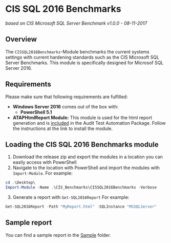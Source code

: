# CIS SQL 2016 Benchmarks

_based on CIS Microsoft SQL Server Benchmark v1.0.0 - 08-11-2017_

## Overview

The `CISSQL2016Benchmarks`-Module benchmarks the current systems settings with current hardening standards such as the CIS Microsoft SQL Server Benchmarks. This module is specifically designed for Microsof SQL Server 2016.

## Requirements

Please make sure that following requirements are fulfilled:

* **Windows Server 2016** comes out of the box with:
    * **PowerShell 5.1**
* **ATAPHtmlReport Module:** This module is used for the html report generation and is [included](../ATAPHtmlReport) in the Audit Test Automation Package. Follow the instructions at the link to install the module.

## Loading the CIS SQL 2016 Benchmarks module

1. Download the release zip and export the modules in a location you can easily access with PowerShell
2. Navigate to the location with PowerShell and import the modules with `Import-Module`. For example:
```Powershell
cd .\Desktop\
Import-Module -Name .\CIS_Benchmarks\CISSQL2016Benchmarks -Verbose
```
3. Generate a report with `Get-SQL2016Report` For example:
```PowerShell
Get-SQL2016Report -Path "MyReport.html" -SQLInstance "MSSQLServer"
```

## Sample report

You can find a sample report in the [Sample](Sample) folder.
